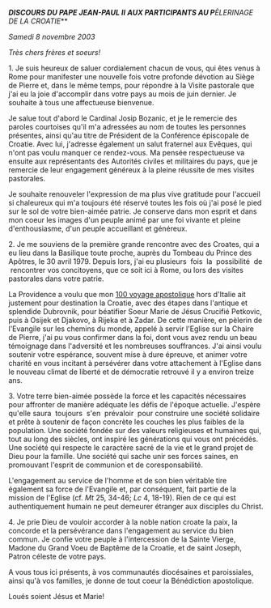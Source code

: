 ***DISCOURS DU PAPE JEAN-PAUL II*** ***AUX PARTICIPANTS AU P**ÈLERINAGE DE LA CROATIE***

*Samedi 8 novembre 2003*

*Très chers frères et soeurs!*

1. Je suis heureux de saluer cordialement chacun de vous, qui êtes venus à Rome pour manifester une nouvelle fois votre profonde dévotion au Siège de Pierre et, dans le même temps, pour répondre à la Visite pastorale que j'ai eu la joie d'accomplir dans votre pays au mois de juin dernier. Je souhaite à tous une affectueuse bienvenue.

Je salue tout d'abord le Cardinal Josip Bozanic, et je le remercie des paroles courtoises qu'il m'a adressées au nom de toutes les personnes présentes, ainsi qu'au titre de Président de la Conférence épiscopale de Croatie. Avec lui, j'adresse également un salut fraternel aux Evêques, qui n'ont pas voulu manquer ce rendez-vous. Ma pensée respectueuse va ensuite aux représentants des Autorités civiles et militaires du pays, que je remercie de leur engagement généreux à la pleine réussite de mes visites pastorales.

Je souhaite renouveler l'expression de ma plus vive gratitude pour l'accueil si chaleureux qui m'a toujours été réservé toutes les fois où j'ai posé le pied sur le sol de votre bien-aimée patrie. Je conserve dans mon esprit et dans mon coeur les images d'un peuple animé par une foi vivante et pleine d'enthousiasme, d'un peuple accueillant et généreux.

2. Je me souviens de la première grande rencontre avec des Croates, qui a eu lieu dans la Basilique toute proche, auprès du Tombeau du Prince des Apôtres, le 30 avril 1979. Depuis lors, j'ai eu plusieurs  fois  la  possibilité  de  rencontrer vos concitoyens, que ce soit ici à Rome, ou lors des visites pastorales dans votre patrie.

La Providence a voulu que mon [100 voyage apostolique](/content/john-paul-ii/fr/travels/sub_index2003/trav_croatia-2003.html) hors d'Italie ait justement pour destination la Croatie, avec des étapes dans l'antique et splendide Dubrovnik, pour béatifier Soeur Marie de Jésus Crucifié Petkovic, puis à Osijek et Djakovo, à Rijeka et à Zadar. De cette manière, en pèlerin de l'Evangile sur les chemins du monde, appelé à servir l'Eglise sur la Chaire de Pierre, j'ai pu vous confirmer dans la foi, dont vous avez rendu un beau témoignage dans l'adversité et les nombreuses souffrances. J'ai ainsi voulu soutenir votre espérance, souvent mise à dure épreuve, et animer votre charité en vous incitant à persévérer dans votre attachement à l'Eglise dans le nouveau climat de liberté et de démocratie retrouvé il y a environ treize ans.

3. Votre terre bien-aimée possède la force et les capacités nécessaires pour affronter de manière adéquate les défis de l'époque actuelle. J'espère qu'elle saura  toujours  s'en  prévaloir  pour construire une société solidaire et prête à soutenir de façon concrète les couches les plus faibles de la population. Une société fondée sur des valeurs religieuses et humaines qui, tout au long des siècles, ont inspiré les générations qui vous ont précédés. Une société qui respecte le caractère sacré de la vie et le grand projet de Dieu pour la famille. Une société qui sache unir ses forces saines, en promouvant l'esprit de communion et de coresponsabilité.

L'engagement au service de l'homme et de son bien véritable tire également sa force de l'Evangile et, par conséquent, fait partie de la mission de l'Eglise (cf. *Mt* 25, 34-46; *Lc* 4, 18-19). Rien de ce qui est authentiquement humain ne peut demeurer étranger aux disciples du Christ.

4. Je prie Dieu de vouloir accorder à la noble nation croate la paix, la concorde et la persévérance dans l'engagement au service du bien commun. Je confie votre peuple à l'intercession de la Sainte Vierge, Madone du Grand Voeu de Baptême de la Croatie, et de saint Joseph, Patron céleste de votre pays.

A vous tous ici présents, à vos communautés diocésaines et paroissiales, ainsi qu'à vos familles, je donne de tout coeur la Bénédiction apostolique.

Loués soient Jésus et Marie!